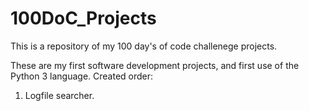 # 100DoC_Projects
This is a repository of my 100 day's of code challenege projects. 

These are my first software development projects, and first use of the Python 3 language. 
Created order:
1. Logfile searcher. 
